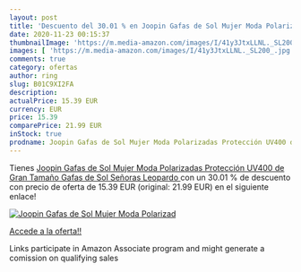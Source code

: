 ```yaml
---
layout: post
title: 'Descuento del 30.01 % en Joopin Gafas de Sol Mujer Moda Polarizad'
date: 2020-11-23 00:15:37
thumbnailImage: 'https://m.media-amazon.com/images/I/41y3JtxLLNL._SL200_.jpg'
images: [ 'https://m.media-amazon.com/images/I/41y3JtxLLNL._SL200_.jpg' ]
comments: true
category: ofertas
author: ring
slug: B01C9XI2FA
description:
actualPrice: 15.39 EUR
currency: EUR
price: 15.39
comparePrice: 21.99 EUR
inStock: true
prodname: Joopin Gafas de Sol Mujer Moda Polarizadas Protección UV400 de Gran Tamaño Gafas de Sol Señoras  Leopardo 
---
```


Tienes [Joopin Gafas de Sol Mujer Moda Polarizadas Protección UV400 de Gran Tamaño Gafas de Sol Señoras  Leopardo ](https://www.amazon.es/dp/B01C9XI2FA/?tag=tolees-21) con un 30.01 % de descuento con precio de oferta de 15.39 EUR (original: 21.99 EUR) en el siguiente enlace!

[![Joopin Gafas de Sol Mujer Moda Polarizad](https://m.media-amazon.com/images/I/41y3JtxLLNL._SL200_.jpg)](https://www.amazon.es/dp/B01C9XI2FA/?tag=tolees-21)

[Accede a la oferta!!](https://www.amazon.es/dp/B01C9XI2FA/?tag=tolees-21)

Links participate in Amazon Associate program and might generate a comission on qualifying sales



